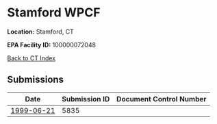 # Stamford WPCF

**Location:** Stamford, CT

**EPA Facility ID:** 100000072048

[Back to CT Index](../../index.md)

## Submissions

| Date | Submission ID | Document Control Number |
|------|--------------|-------------------------|
| [1999-06-21](submissions/5835.md) | 5835 |  |
